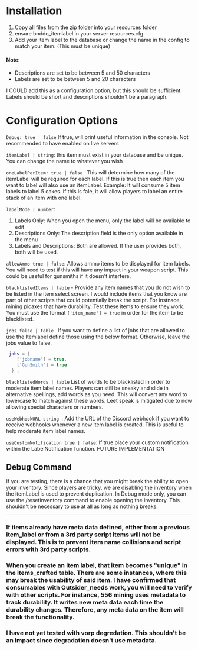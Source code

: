 
# Installation
1. Copy all files from the zip folder into your resources folder
2. ensure bnddo_itemlabel in your server resources.cfg
3. Add your item label to the database or change the name in the config to match your item. (This must be unique)

#### Note:
- Descriptions are set to be between 5 and 50 characters
- Labels are set to be between 5 and 20 characters

I COULD add this as a configuration option, but this should be sufficient. Labels should be short and descriptions shouldn't be a paragraph.

# Configuration Options

```Debug: true | false``` If true, will print useful information in the console. Not recommended to have enabled on live servers

```itemLabel | string```: this item must exist in your database and be unique. You can change the name to whatever you wish

```oneLabelPerItem: true | false ``` This will determine how many of the itemLabel will be required for each label. If this is true then each item you want to label will also use an itemLabel. Example: It will consume 5 item labels to label 5 cakes. If this is fale, it will allow players to label an entire stack of an item with one label. 

```labelMode | number```: 

1. Labels Only: When you open the menu, only the label will be available to edit
2. Descriptions Only: The description field is the only option available in the menu
3. Labels and Descriptions: Both are allowed. If the user provides both, both will be used. 

```allowAmmo true | false```: Allows ammo items to be displayed for item labels. You will need to test if this will have any impact in your weapon script. This could be useful for gunsmiths if it doesn't interfere.


```blacklistedItems | table``` - Provide any item names that you do not wish to be listed in the item select screen. I would include items that you know are part of other scripts that could potentially break the script. For instnace, mining picaxes that have durability. Test these items to ensure they work. You must use the format `['item_name'] = true` in order for the item to be blacklisted.

```jobs false | table ``` If you want to define a list of jobs that are allowed to use the Itemlabel define those using the below format. Otherwise, leave the jobs value to false.

```lua
 jobs = {
    ['jobname'] = true,
    ['GunSmith'] = true
  } ,
 ```

```blacklistedWords | table``` List of words to be blacklisted in order to moderate item label names. Players can still be sneaky and slide in alternative spellings, add words as you need. This will convert any word to lowercase to match against these words. Leet speak is mitigated due to now allowing special characters or numbers.


```useWebhookURL string ```: Add the URL of the Discord webhook if you want to receive webhooks whenever a new item label is created. This is useful to help moderate item label names.

```useCustomNotification true | false```: If true place your custom notification within the LabelNotification function.  FUTURE IMPLEMENTATION

## Debug Command
If you are testing, there is a chance that you might break the ability to open your inventory. Since players are tricky, we are disabling the inventory when the itemLabel is used to prevent duplication. In Debug mode only, you can use the /resetinventory command to enable opening the inventory. This shouldn't be necessary to use at all as long as nothing breaks. 

---
### If items already have meta data defined, either from a previous item_label or from a 3rd party script items will not be displayed. This is to prevent item name collisions and script errors with 3rd party scripts.

### When you create an item label, that item becomes "unique" in the items_crafted table. There are some instances, where this may break the usability of said item. I have confirmed that consumables with Outsider_needs work, you will need to verify with other scripts. For instance, 556 mining uses metadata to track durability. It writes new meta data each time the durability changes. Therefore, any meta data on the item will break the functionality.

### I have not yet tested with vorp degredation. This shouldn't be an impact since degradation doesn't use metadata. 

